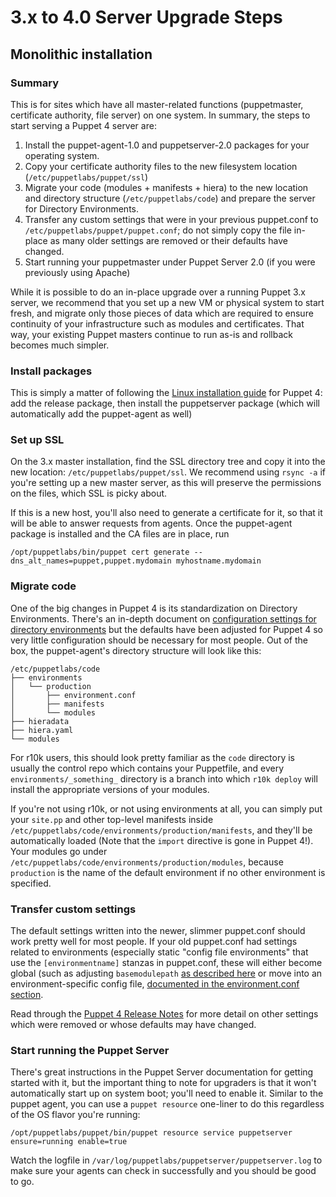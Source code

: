 # 3.x to 4.0 Server Upgrade Steps

## Monolithic installation

### Summary

This is for sites which have all master-related functions (puppetmaster, certificate authority, file server) on one
system. In summary, the steps to start serving a Puppet 4 server are:

1. Install the puppet-agent-1.0 and puppetserver-2.0 packages for your operating system.
1. Copy your certificate authority files to the new filesystem location (`/etc/puppetlabs/puppet/ssl`)
2. Migrate your code (modules + manifests + hiera) to the new location and directory structure (`/etc/puppetlabs/code`)
   and prepare the server for Directory Environments.
3. Transfer any custom settings that were in your previous puppet.conf to `/etc/puppetlabs/puppet/puppet.conf`; do not
   simply copy the file in-place as many older settings are removed or their defaults have changed.
4. Start running your puppetmaster under Puppet Server 2.0 (if you were previously using Apache)

While it is possible to do an in-place upgrade over a running Puppet 3.x server, we recommend that you set up a new VM
or physical system to start fresh, and migrate only those pieces of data which are required to ensure continuity of your
infrastructure such as modules and certificates. That way, your existing Puppet masters continue to run as-is and
rollback becomes much simpler.

### Install packages

This is simply a matter of following the [Linux installation guide](install_linux.html) for Puppet 4: add the release
package, then install the puppetserver package (which will automatically add the puppet-agent as well)

### Set up SSL

On the 3.x master installation, find the SSL directory tree and copy it into the new location:
`/etc/puppetlabs/puppet/ssl`. We recommend using `rsync -a` if you're setting up a new master server, as this will
preserve the permissions on the files, which SSL is picky about.

If this is a new host, you'll also need to generate a certificate for it, so that it will be able to answer requests
from agents. Once the puppet-agent package is installed and the CA files are in place, run

    /opt/puppetlabs/bin/puppet cert generate --dns_alt_names=puppet,puppet.mydomain myhostname.mydomain

### Migrate code

One of the big changes in Puppet 4 is its standardization on Directory Environments. There's an in-depth document
on [configuration settings for directory
environments](/puppet/latest/reference/environments_configuring.html#global-settings-for-configuring-environments) but
the defaults have been adjusted for Puppet 4 so very little configuration should be necessary for most people. Out of
the box, the puppet-agent's directory structure will look like this:

    /etc/puppetlabs/code
    ├── environments
    │   └── production
    │       ├── environment.conf
    │       ├── manifests
    │       └── modules
    ├── hieradata
    ├── hiera.yaml
    └── modules

For r10k users, this should look pretty familiar as the `code` directory is usually the control repo which contains your Puppetfile, and every `environments/_something_` directory is a branch into which `r10k deploy` will install the appropriate versions of your modules.

If you're not using r10k, or not using environments at all, you can simply put your `site.pp` and other top-level manifests inside `/etc/puppetlabs/code/environments/production/manifests`, and they'll be automatically loaded (Note that the `import` directive is gone in Puppet 4!). Your modules go under `/etc/puppetlabs/code/environments/production/modules`, because `production` is the name of the default environment if no other environment is specified.

### Transfer custom settings

The default settings written into the newer, slimmer puppet.conf should work pretty well for most people. If your old puppet.conf had settings related to environments (especially static "config file environments" that use the `[environmentname]` stanzas in puppet.conf, these will either become global (such as adjusting `basemodulepath` [as described here](/puppet/latest/reference/environments_configuring.html#basemodulepath]) or move into an environment-specific config file, [documented in the environment.conf section](/puppet/3.7/reference/environments_creating.html#the-environmentconf-file).

Read through the [Puppet 4 Release Notes](release_notes.html) for more detail on other settings which were removed or whose defaults may have changed.

### Start running the Puppet Server

There's great instructions in the Puppet Server documentation for getting started with it, but the important thing to note for upgraders is that it won't automatically start up on system boot; you'll need to enable it. Similar to the puppet agent, you can use a `puppet resource` one-liner to do this regardless of the OS flavor you're running:

    /opt/puppetlabs/puppet/bin/puppet resource service puppetserver ensure=running enable=true

Watch the logfile in `/var/log/puppetlabs/puppetserver/puppetserver.log` to make sure your agents can check in successfully and you should be good to go.
